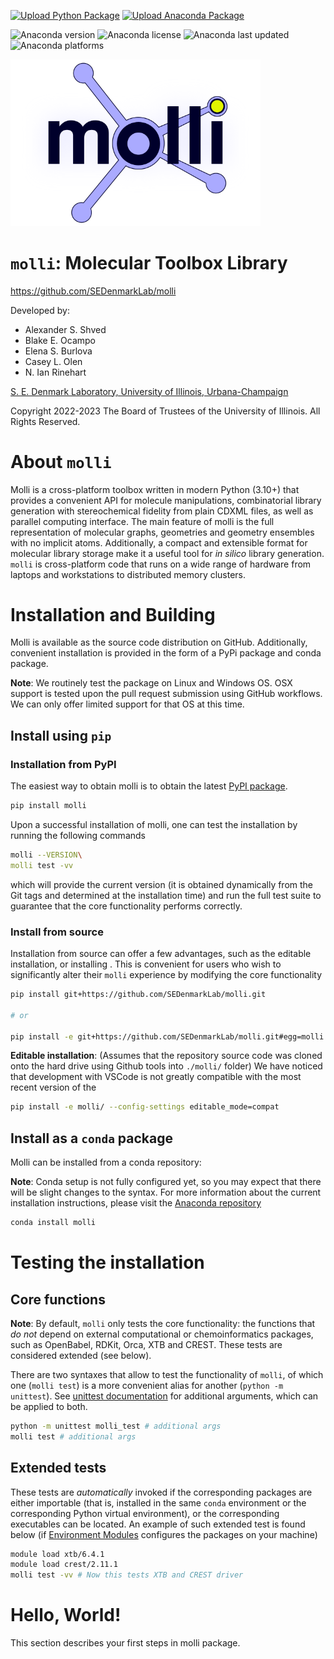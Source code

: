 [![Upload Python Package](https://github.com/SEDenmarkLab/molli/actions/workflows/python-publish.yml/badge.svg)](https://github.com/SEDenmarkLab/molli/actions/workflows/python-publish.yml)
[![Upload Anaconda Package](https://github.com/SEDenmarkLab/molli/actions/workflows/anaconda-deploy.yml/badge.svg)](https://github.com/SEDenmarkLab/molli/actions/workflows/anaconda-deploy.yml)

![Anaconda version](https://anaconda.org/esalx/molli/badges/version.svg)
![Anaconda license](https://anaconda.org/esalx/molli/badges/license.svg)
![Anaconda last updated](https://anaconda.org/esalx/molli/badges/latest_release_relative_date.svg)
![Anaconda platforms](https://anaconda.org/esalx/molli/badges/platforms.svg)

<img src="docs/imgs/molli_logo.svg" width="400">

# `molli`: Molecular Toolbox Library

https://github.com/SEDenmarkLab/molli

Developed by:

- Alexander S. Shved
- Blake E. Ocampo   
- Elena S. Burlova  
- Casey L. Olen 
- N. Ian Rinehart   

[S. E. Denmark Laboratory, University of Illinois, Urbana-Champaign](https://denmarkgroup.illinois.edu/)

Copyright 2022-2023 The Board of Trustees of the University of Illinois.
All Rights Reserved.

# About `molli`

Molli is a cross-platform toolbox written in modern Python (3.10+) that provides a convenient API for molecule manipulations, combinatorial library generation with stereochemical fidelity from plain CDXML files, as well as parallel computing interface. The main feature of molli is the full representation of molecular graphs, geometries and geometry ensembles with no implicit atoms. Additionally, a compact and extensible format for molecular library storage make it a useful tool for *in silico* library generation. `molli` is cross-platform code that runs on a wide range of hardware from laptops and workstations to distributed memory clusters. 

# Installation and Building

Molli is available as the source code distribution on GitHub. Additionally, convenient installation is provided in the form of a PyPi package and conda package.

**Note**: We routinely test the package on Linux and Windows OS. OSX support is tested upon the pull request submission using GitHub workflows. We can only offer limited support for that OS at this time.

## Install using `pip`

### Installation from PyPI

The easiest way to obtain molli is to obtain the latest [PyPI package](https://pypi.org/project/molli/). 
```bash
pip install molli
```
Upon a successful installation of molli, one can test the installation by running the following commands
```bash
molli --VERSION\
molli test -vv
```
which will provide the current version (it is obtained dynamically from the Git tags and determined at the installation time) and run the full test suite to guarantee that the core functionality performs correctly.

### Install from source

Installation from source can offer a few advantages, such as the editable installation, or installing . This is convenient for users who wish to significantly alter their `molli` experience by modifying the core functionality

```bash
pip install git+https://github.com/SEDenmarkLab/molli.git

# or

pip install -e git+https://github.com/SEDenmarkLab/molli.git#egg=molli
```
**Editable installation**: (Assumes that the repository source code was cloned onto the hard drive using Github tools into `./molli/` folder) We have noticed that development with VSCode is not greatly compatible with the most recent version of the 

```bash
pip install -e molli/ --config-settings editable_mode=compat
```

## Install as a `conda` package

Molli can be installed from a conda repository:

**Note**: Conda setup is not fully configured yet, so you may expect that there will be slight changes to the syntax. For more information about the current installation instructions, please visit the [Anaconda repository](https://anaconda.org/esalx/molli)

```bash
conda install molli
```

# Testing the installation

## Core functions

**Note**: By default, `molli` only tests the core functionality: the functions that *do not* depend on external computational or chemoinformatics packages, such as OpenBabel, RDKit, Orca, XTB and CREST. These tests are considered extended (see below).

There are two syntaxes that allow to test the functionality of `molli`, of which one (`molli test`) is a more convenient alias for another (`python -m unittest`). See [unittest documentation](https://docs.python.org/3/library/unittest.html) for additional arguments, which can be applied to both. 

```bash
python -m unittest molli_test # additional args
molli test # additional args
```

## Extended tests

These tests are *automatically* invoked if the corresponding packages are either importable (that is, installed in the same `conda` environment or the corresponding Python virtual environment), or the corresponding executables can be located. An example of such extended test is found below (if [Environment Modules](https://modules.readthedocs.io/en/latest/) configures the packages on your machine)

```bash
module load xtb/6.4.1
module load crest/2.11.1
molli test -vv # Now this tests XTB and CREST driver
```


# Hello, World!

This section describes your first steps in molli package. 



